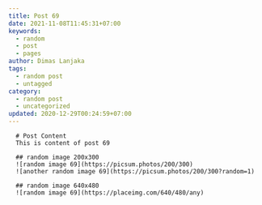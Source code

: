 ```yaml
---
title: Post 69
date: 2021-11-08T11:45:31+07:00
keywords:
  - random
  - post
  - pages
author: Dimas Lanjaka
tags:
  - random post
  - untagged
category:
  - random post
  - uncategorized
updated: 2020-12-29T00:24:59+07:00
---
```


      # Post Content
      This is content of post 69

      ## random image 200x300
      ![random image 69](https://picsum.photos/200/300)
      ![another random image 69](https://picsum.photos/200/300?random=1)

      ## random image 640x480
      ![random image 69](https://placeimg.com/640/480/any)
      
